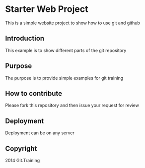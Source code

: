 # Starter Web Project

This is a simple website project to show how to use git and github

## Introduction
This example is to show different parts of the git repository

## Purpose

The purpose is to provide simple examples for git training

## How to contribute

Please fork this repository and then issue your request for review

## Deployment

Deployment can be on any server

## Copyright

2014 Git.Training